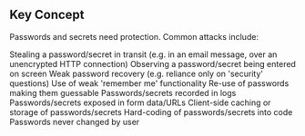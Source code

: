 ## Key Concept

Passwords and secrets need protection. Common attacks include:

Stealing a password/secret in transit (e.g. in an email message, over an unencrypted HTTP connection)
Observing a password/secret being entered on screen
Weak password recovery (e.g. reliance only on 'security' questions)
Use of weak 'remember me' functionality
Re-use of passwords making them guessable
Passwords/secrets recorded in logs
Passwords/secrets exposed in form data/URLs
Client-side caching or storage of passwords/secrets
Hard-coding of passwords/secrets into code
Passwords never changed by user

